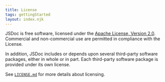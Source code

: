 ```yaml
---
title: License
tags: gettingStarted
layout: index.njk
---
```


JSDoc is free software, licensed under the [Apache License, Version 2.0][apache-license]. Commercial
and non-commercial use are permitted in compliance with the License.

In addition, JSDoc includes or depends upon several third-party software packages, either in whole
or in part. Each third-party software package is provided under its own license.

See [`LICENSE.md`][jsdoc-license] for more details about licensing.

[apache-license]: http://www.apache.org/licenses/LICENSE-2.0
[jsdoc-license]: https://github.com/jsdoc/jsdoc/blob/main/LICENSE.md

